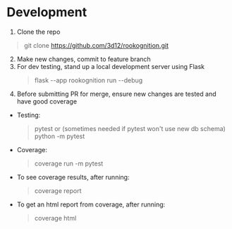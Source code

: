 # Development

1. Clone the repo
  > git clone https://github.com/3d12/rookognition.git
2. Make new changes, commit to feature branch
3. For dev testing, stand up a local development server using Flask
    > flask --app rookognition run --debug
4. Before submitting PR for merge, ensure new changes are tested and have good coverage
  - Testing:
    > pytest
    or (sometimes needed if pytest won't use new db schema)
    > python -m pytest
  - Coverage:
    > coverage run -m pytest
  - To see coverage results, after running:
    > coverage report
  - To get an html report from coverage, after running:
    > coverage html
